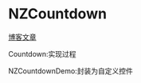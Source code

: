 # NZCountdown
[博客文章](http://saydy.top/2016/03/01/获取验证码-倒计时/)

Countdown:实现过程

NZCountdownDemo:封装为自定义控件